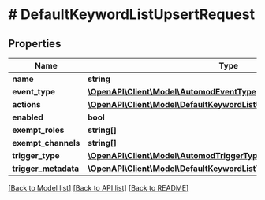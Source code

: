 # # DefaultKeywordListUpsertRequest

## Properties

Name | Type | Description | Notes
------------ | ------------- | ------------- | -------------
**name** | **string** |  |
**event_type** | [**\OpenAPI\Client\Model\AutomodEventType**](AutomodEventType.md) |  |
**actions** | [**\OpenAPI\Client\Model\DefaultKeywordListUpsertRequestActionsInner[]**](DefaultKeywordListUpsertRequestActionsInner.md) |  | [optional]
**enabled** | **bool** |  | [optional]
**exempt_roles** | **string[]** |  | [optional]
**exempt_channels** | **string[]** |  | [optional]
**trigger_type** | [**\OpenAPI\Client\Model\AutomodTriggerType**](AutomodTriggerType.md) |  |
**trigger_metadata** | [**\OpenAPI\Client\Model\DefaultKeywordListTriggerMetadata**](DefaultKeywordListTriggerMetadata.md) |  |

[[Back to Model list]](../../README.md#models) [[Back to API list]](../../README.md#endpoints) [[Back to README]](../../README.md)
